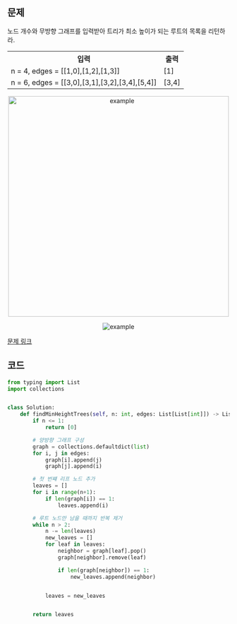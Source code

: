 ## 문제

노드 개수와 무방향 그래프를 입력받아 트리가 최소 높이가 되는 루트의 목록을 리턴하라. 

 <table>
	<th>입력</th>
	<th>출력</th>
	<tr><!-- 첫번째 줄 시작 -->
	    <td>n = 4, edges = [[1,0],[1,2],[1,3]]</td>
	    <td>[1]</td>
	</tr><!-- 첫번째 줄 끝 -->
	<tr><!-- 두번째 줄 시작 -->
	    <td>n = 6, edges = [[3,0],[3,1],[3,2],[3,4],[5,4]]</td>
	    <td>[3,4]</td>
	</tr><!-- 두번째 줄 끝 -->
    </table>

<p align="center">
<img width="500" src="https://assets.leetcode.com/uploads/2020/09/01/e1.jpg" alt="example">
</p>

<p align="center">
<img src="https://assets.leetcode.com/uploads/2020/09/01/e2.jpg" alt="example">
</p>

<a href="https://leetcode.com/problems/minimum-height-trees/" target="_blank">문제 링크</a>

## 코드

```python
from typing import List
import collections


class Solution:
    def findMinHeightTrees(self, n: int, edges: List[List[int]]) -> List[int]:
        if n <= 1:
            return [0]

        # 양방향 그래프 구성
        graph = collections.defaultdict(list)
        for i, j in edges:
            graph[i].append(j)
            graph[j].append(i)

        # 첫 번쨰 리프 노드 추가
        leaves = []
        for i in range(n+1):
            if len(graph[i]) == 1:
                leaves.append(i)

        # 루트 노드만 남을 때까지 반복 제거
        while n > 2:
            n -= len(leaves)
            new_leaves = []
            for leaf in leaves:
                neighbor = graph[leaf].pop()
                graph[neighbor].remove(leaf)

                if len(graph[neighbor]) == 1:
                    new_leaves.append(neighbor)


            leaves = new_leaves


        return leaves

```

